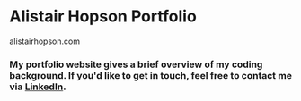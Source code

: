 # Alistair Hopson Portfolio

alistairhopson.com

### My portfolio website gives a brief overview of my coding background. If you'd like to get in touch, feel free to contact me via [LinkedIn](https://www.linkedin.com/in/alistair-hopson/).
